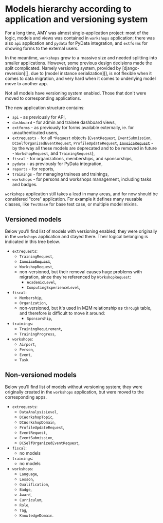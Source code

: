 # Models hierarchy according to application and versioning system

For a long time, AMY was almost single-application project: most of the logic,
models and views was contained in `workshops` application; there was also `api`
application and `pydata` for PyData integration, and `extforms` for showing
forms to the external users.

In the meantime, `workshops` grew to a massive size and needed splitting into
smaller applications. However, some previous design decisions made the split
complicated. Namely versioning system, provided by [django-reversion][], due
to [model instance serialization][], is not flexible when it comes to data
migration, and very hard when it comes to underlying model move to another app.

Not all models have versioning system enabled. Those that don't were moved to
corresponding applications.

The new application structure contains:
* `api` - as previously for API,
* `dashboard` - for admin and trainee dashboard views,
* `extforms` - as previously for forms available externally, ie. for
  unauthenticated users,
* `extrequests` - for all `*Request` objects (`EventRequest`,
`EventSubmission`, `DCSelfOrganizedEventRequest`, `ProfileUpdateRequest`,
~~`InvoiceRequest`~~ - by the way all these models are deprecated and to be
removed in future - `WorkshopRequest`, and `TrainingRequest`),
* `fiscal` - for organizations, memberships, and sponsorships,
* `pydata` - as previously for PyData integration,
* `reports` - for reports,
* `trainings` - for managing trainees and trainings,
* `workshops` - for persons and workshops management, including tasks and
badges.

`workshops` application still takes a lead in many areas, and for now should be
considered "core" application. For example it defines many reusable classes,
like `TestBase` for base test case, or multiple model mixins.

## Versioned models

Below you'll find list of models with versioning enabled; they were originally
in the `workshops` application and stayed there. Their logical belonging is
indicated in this tree below.

* `extrequests`:
    * `TrainingRequest`,
    * ~~`InvoiceRequest`~~,
    * `WorkshopRequest`,
    * non-versioned, but their removal causes huge problems with migration,
      since they're referenced by `WorkshopRequest`:
        * `AcademicLevel`,
        * `ComputingExperienceLevel`,
* `fiscal`:
    * `Membership`,
    * `Organization`,
    * non-versioned, but it's used in M2M relationship as `through` table, and
      therefore is difficult to move it around:
        * `Sponsorship`,
* `trainings`:
    * `TrainingRequirement`,
    * `TrainingProgress`,
* `workshops`:
    * `Airport`,
    * `Person`,
    * `Event`,
    * `Task`.

## Non-versioned models

Below you'll find list of models without versioning system; they were
originally created in the `workshops` application, but were moved to the
corresponding apps.

* `extrequests`:
    * `DataAnalysisLevel`,
    * `DCWorkshopTopic`,
    * `DCWorkshopDomain`,
    * `ProfileUpdateRequest`,
    * `EventRequest`,
    * `EventSubmission`,
    * `DCSelfOrganizedEventRequest`,
* `fiscal`:
    * no models
* `trainings`:
    * no models
* `workshops`:
    * `Language`,
    * `Lesson`,
    * `Qualification`,
    * `Badge`,
    * `Award`,
    * `Curriculum`,
    * `Role`,
    * `Tag`,
    * `KnowledgeDomain`.
